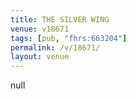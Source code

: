 ```yaml
---
title: THE SILVER WING
venue: v18671
tags: [pub, "fhrs:663204"]
permalink: /v/18671/
layout: venue
---
```

null